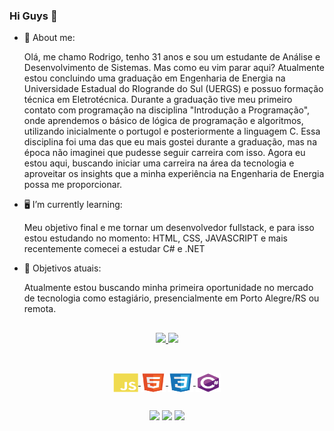 ### Hi Guys 👋

- 🔎 About me:

  Olá, me chamo Rodrigo, tenho 31 anos e sou um estudante de Análise e Desenvolvimento de Sistemas. Mas como eu vim parar aqui?
  Atualmente estou concluindo uma graduação em Engenharia de Energia na Universidade Estadual do RIogrande do Sul (UERGS) e possuo formação técnica em Eletrotécnica. Durante a graduação tive meu primeiro contato com programação na disciplina "Introdução a Programação", onde aprendemos o básico de lógica de programação e algoritmos, utilizando inicialmente o portugol e posteriormente a linguagem C. Essa disciplina foi uma das que eu mais gostei durante a graduação, mas na época não imaginei que pudesse seguir carreira com isso. Agora eu estou aqui, buscando iniciar uma carreira na área da tecnologia e aproveitar os insights que a minha experiência na Engenharia de Energia possa me proporcionar.
  
- 🖥️ I’m currently learning:

  Meu objetivo final e me tornar um desenvolvedor fullstack, e para isso estou estudando no momento:
  HTML, CSS, JAVASCRIPT e mais recentemente comecei a estudar C# e .NET
  
- 🚀 Objetivos atuais:

  Atualmente estou buscando minha primeira oportunidade no mercado de tecnologia como estagiário, presencialmente em Porto Alegre/RS ou remota.
  
  ##

<div align="center">
  <a href="https://www.linkedin.com/in/rodrigo-marques-608196193/">
  <img height="180em" src="https://github-readme-stats.vercel.app/api?username=RodrigoMFG&show_icons=true&theme=chartreuse-dark&include_all_commits=true&count_private=true"/>
  <img height="180em" src="https://github-readme-stats.vercel.app/api/top-langs/?username=RodrigoMFG&layout=compact&langs_count=7&theme=chartreuse-dark"/>
</div>

##

<div style="display: inline_block" align="center"><br>
  <img align="center" alt="Rodrigo-Js" height="30" width="40" src="https://raw.githubusercontent.com/devicons/devicon/master/icons/javascript/javascript-plain.svg">
  <img align="center" alt="Rodrigo-HTML" height="30" width="40" src="https://raw.githubusercontent.com/devicons/devicon/master/icons/html5/html5-original.svg">
  <img align="center" alt="Rodrigo-CSS" height="30" width="40" src="https://raw.githubusercontent.com/devicons/devicon/master/icons/css3/css3-original.svg">
  <img align="center" alt="Rodrigo-Csharp" height="30" width="40" src="https://raw.githubusercontent.com/devicons/devicon/master/icons/csharp/csharp-original.svg">
</div>

##

<div align="center">
  <a href="https://github.com/RodrigoMFG" target="_blank"><img src="https://img.shields.io/badge/GitHub-100000?style=for-the-badge&logo=github&logoColor=white" target="_blank"></a>
  <a href="https://www.linkedin.com/in/rodrigo-marques-608196193/"_blank"><img src="https://img.shields.io/badge/LinkedIn-0077B5?style=for-the-badge&logo=linkedin&logoColor=white" target="_blank"></a>
  <a href="mailto:rodrigo.marquesg@gmail.com"_blank"><img src="https://img.shields.io/badge/Gmail-D14836?style=for-the-badge&logo=gmail&logoColor=white" target="_blank"></a>
  
</div>
